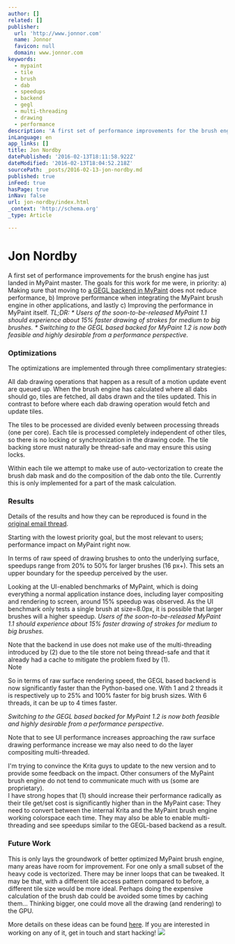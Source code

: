 ```yaml
---
author: []
related: []
publisher:
  url: 'http://www.jonnor.com'
  name: Jonnor
  favicon: null
  domain: www.jonnor.com
keywords:
  - mypaint
  - tile
  - brush
  - dab
  - speedups
  - backend
  - gegl
  - multi-threading
  - drawing
  - performance
description: 'A first set of performance improvements for the brush engine has just landed in MyPaint master. The goals for this work for me were, in priority: a) Making sure that moving to a GEGL backend in MyPaint does not reduce performance, b) Improve performance when integrating the MyPaint brush engine in other applications, and lastly c) Improving the performance in MyPaint itself.'
inLanguage: en
app_links: []
title: Jon Nordby
datePublished: '2016-02-13T18:11:58.922Z'
dateModified: '2016-02-13T18:04:52.218Z'
sourcePath: _posts/2016-02-13-jon-nordby.md
published: true
inFeed: true
hasPage: true
inNav: false
url: jon-nordby/index.html
_context: 'http://schema.org'
_type: Article

---
```

# Jon Nordby

A first set of performance improvements for the brush engine has just landed in MyPaint master. The goals for this work for me were, in priority: a) Making sure that moving to [a GEGL backend in MyPaint][0] does not reduce performance, b) Improve performance when integrating the MyPaint brush engine in other applications, and lastly c) Improving the performance in MyPaint itself.
_TL;DR: \* Users of the soon-to-be-released MyPaint 1.1 should experience about 15% faster drawing of strokes for medium to big brushes. \* _Switching to the GEGL based backed for MyPaint 1.2 is now both feasible and highly desirable from a performance perspective.__

### Optimizations

The optimizations are implemented through three complimentary strategies:

All dab drawing operations that happen as a result of a motion update event are queued up. When the brush engine has calculated where all dabs should go, tiles are fetched, all dabs drawn and the tiles updated. This in contrast to before where each dab drawing operation would fetch and update tiles.

The tiles to be processed are divided evenly between processing threads (one per core). Each tile is processed completely independent of other tiles, so there is no locking or synchronization in the drawing code. The tile backing store must naturally be thread-safe and may ensure this using locks.

Within each tile we attempt to make use of auto-vectorization to create the brush dab mask and do the composition of the dab onto the tile. Currently this is only implemented for a part of the mask calculation.

### Results

Details of the results and how they can be reproduced is found in the [original email thread][1].

Starting with the lowest priority goal, but the most relevant to users; performance impact on MyPaint right now.

In terms of raw speed of drawing brushes to onto the underlying surface, speedups range from 20% to 50% for larger brushes (16 px+). This sets an upper boundary for the speedup perceived by the user.

Looking at the UI-enabled benchmarks of MyPaint, which is doing everything a normal application instance does, including layer compositing and rendering to screen, around 15% speedup was observed. As the UI benchmark only tests a single brush at size=8.0px, it is possible that larger brushes will a higher speedup.
_Users of the soon-to-be-released MyPaint 1.1 should experience about 15% faster drawing of strokes for medium to big brushes._

Note that the backend in use does not make use of the multi-threading introduced by (2) due to the tile store not being thread-safe and that it already had a cache to mitigate the problem fixed by (1).  
Note

So in terms of raw surface rendering speed, the GEGL based backend is now significantly faster than the Python-based one. With 1 and 2 threads it is respectively up to 25% and 100% faster for big brush sizes. With 6 threads, it can be up to 4 times faster.

_Switching to the GEGL based backed for MyPaint 1.2 is now both feasible and highly desirable from a performance perspective_.

Note that to see UI performance increases approaching the raw surface drawing performance increase we may also need to do the layer compositing multi-threaded.

I'm trying to convince the Krita guys to update to the new version and to provide some feedback on the impact. Other consumers of the MyPaint brush engine do not tend to communicate much with us (some are proprietary).  
I have strong hopes that (1) should increase their performance radically as their tile get/set cost is significantly higher than in the MyPaint case: They need to convert between the internal Krita and the MyPaint brush engine working colorspace each time. They may also be able to enable multi-threading and see speedups similar to the GEGL-based backend as a result.

### Future Work

This is only lays the groundwork of better optimized MyPaint brush engine, many areas have room for improvement. For one only a small subset of the heavy code is vectorized. There may be inner loops that can be tweaked. It may be that, with a different tile access pattern compared to before, a different tile size would be more ideal. Perhaps doing the expensive calculation of the brush dab could be avoided some times by caching them... Thinking bigger, one could move all the drawing (and rendering) to the GPU.

More details on these ideas can be found [here][2]. If you are interested in working on any of it, get in touch and start hacking!
[![](http://www.jonnor.com/wp/wp-content/plugins/flattr/img/flattr-badge-large.png)][3]

[0]: http://www.jonnor.com/2012/05/mypaint-and-goats-at-lgm2012/
[1]: https://mail.gna.org/public/mypaint-discuss/2012-11/msg00003.html
[2]: http://gitorious.org/mypaint/mypaint/blobs/HEAD/brushlib/PERFORMANCE
[3]: http://www.jonnor.com/wp/?flattrss_redirect&id=625&md5=4c48876747aa6ba46ea6ebb563a2da1f